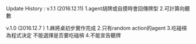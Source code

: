 Update History :
v.1.1 (2016.12.11)
1.agent胡牌或自摸時會回傳牌型
2.可計算向聽數

v.1.0 (2016.12.7 )
1.麻將桌初步實作完成
2.只有random action的agent
3.吃碰槓為程式決定  不能選擇是否要吃碰槓
4.不能宣告聽牌
